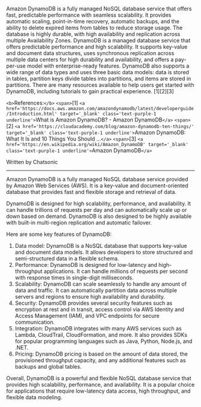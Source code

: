 

Amazon DynamoDB is a fully managed NoSQL database service that offers fast, predictable performance with seamless scalability. It provides automatic scaling, point-in-time recovery, automatic backups, and the ability to delete expired items from tables to reduce storage usage. The database is highly durable, with high availability and replication across multiple Availability Zones. DynamoDB is a managed database service that offers predictable performance and high scalability. It supports key-value and document data structures, uses synchronous replication across multiple data centers for high durability and availability, and offers a pay-per-use model with enterprise-ready features. DynamoDB also supports a wide range of data types and uses three basic data models: data is stored in tables, partition keys divide tables into partitions, and items are stored in partitions. There are many resources available to help users get started with DynamoDB, including tutorials to gain practical experience. [1][2][3]

`<b>`References:`</b>`
`<span>`[1] `<a href='https://docs.aws.amazon.com/amazondynamodb/latest/developerguide/Introduction.html' target='_blank' class='text-purple-1 underline'>`What is Amazon DynamoDB? - Amazon DynamoDB`</a>`
`<span>`[2] `<a href='https://cloudacademy.com/blog/amazon-dynamodb-ten-things/' target='_blank' class='text-purple-1 underline'>`Amazon DynamoDB: What It Is and 10 Things You Should ...`</a>`
`<span>`[3] `<a href='https://en.wikipedia.org/wiki/Amazon_DynamoDB' target='_blank' class='text-purple-1 underline'>`Amazon DynamoDB`</a>`

Written by Chatsonic

---

Amazon DynamoDB is a fully managed NoSQL database service provided by Amazon Web Services (AWS). It is a key-value and document-oriented database that provides fast and flexible storage and retrieval of data.

DynamoDB is designed for high scalability, performance, and availability. It can handle trillions of requests per day and can automatically scale up or down based on demand. DynamoDB is also designed to be highly available with built-in multi-region replication and automatic failover.

Here are some key features of DynamoDB:

1. Data model: DynamoDB is a NoSQL database that supports key-value and document data models. It allows developers to store structured and semi-structured data in a flexible schema.
2. Performance: DynamoDB is designed for low-latency and high-throughput applications. It can handle millions of requests per second with response times in single-digit milliseconds.
3. Scalability: DynamoDB can scale seamlessly to handle any amount of data and traffic. It can automatically partition data across multiple servers and regions to ensure high availability and durability.
4. Security: DynamoDB provides several security features such as encryption at rest and in transit, access control via AWS Identity and Access Management (IAM), and VPC endpoints for secure communication.
5. Integration: DynamoDB integrates with many AWS services such as Lambda, CloudTrail, CloudFormation, and more. It also provides SDKs for popular programming languages such as Java, Python, Node.js, and .NET.
6. Pricing: DynamoDB pricing is based on the amount of data stored, the provisioned throughput capacity, and any additional features such as backups and global tables.

Overall, DynamoDB is a powerful and flexible NoSQL database service that provides high scalability, performance, and availability. It is a popular choice for applications that require low-latency data access, high throughput, and flexible data modeling.
